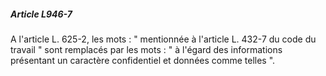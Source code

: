 ##### Article L946-7

A l'article L. 625-2, les mots : " mentionnée à l'article L. 432-7 du code du travail " sont remplacés par les mots : " à l'égard des informations présentant un caractère confidentiel et données comme telles ".

